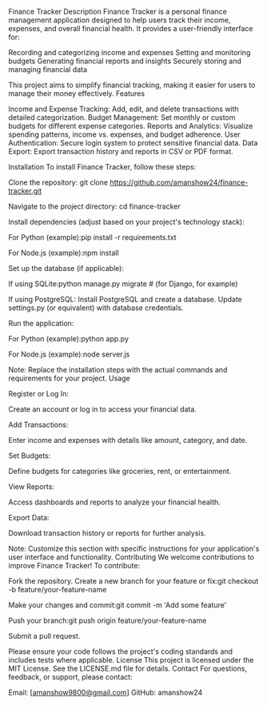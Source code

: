 Finance Tracker
Description
Finance Tracker is a personal finance management application designed to help users track their income, expenses, and overall financial health. It provides a user-friendly interface for:

Recording and categorizing income and expenses
Setting and monitoring budgets
Generating financial reports and insights
Securely storing and managing financial data

This project aims to simplify financial tracking, making it easier for users to manage their money effectively.
Features

Income and Expense Tracking: Add, edit, and delete transactions with detailed categorization.
Budget Management: Set monthly or custom budgets for different expense categories.
Reports and Analytics: Visualize spending patterns, income vs. expenses, and budget adherence.
User Authentication: Secure login system to protect sensitive financial data.
Data Export: Export transaction history and reports in CSV or PDF format.

Installation
To install Finance Tracker, follow these steps:

Clone the repository:
git clone https://github.com/amanshow24/finance-tracker.git


Navigate to the project directory:
cd finance-tracker


Install dependencies (adjust based on your project's technology stack):

For Python (example):pip install -r requirements.txt


For Node.js (example):npm install




Set up the database (if applicable):

If using SQLite:python manage.py migrate  # (for Django, for example)


If using PostgreSQL:
Install PostgreSQL and create a database.
Update settings.py (or equivalent) with database credentials.




Run the application:

For Python (example):python app.py


For Node.js (example):node server.js





Note: Replace the installation steps with the actual commands and requirements for your project.
Usage

Register or Log In:

Create an account or log in to access your financial data.


Add Transactions:

Enter income and expenses with details like amount, category, and date.


Set Budgets:

Define budgets for categories like groceries, rent, or entertainment.


View Reports:

Access dashboards and reports to analyze your financial health.


Export Data:

Download transaction history or reports for further analysis.



Note: Customize this section with specific instructions for your application's user interface and functionality.
Contributing
We welcome contributions to improve Finance Tracker! To contribute:

Fork the repository.
Create a new branch for your feature or fix:git checkout -b feature/your-feature-name


Make your changes and commit:git commit -m 'Add some feature'


Push your branch:git push origin feature/your-feature-name


Submit a pull request.

Please ensure your code follows the project's coding standards and includes tests where applicable.
License
This project is licensed under the MIT License. See the LICENSE.md file for details.
Contact
For questions, feedback, or support, please contact:

Email: [amanshow9800@gmail.com]
GitHub: amanshow24
